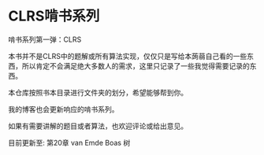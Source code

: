 # CLRS啃书系列

啃书系列第一弹：CLRS

本书并不是CLRS中的题解或所有算法实现，仅仅只是写给本蒟蒻自己看的一些东西，所以肯定不会满足绝大多数人的需求，这里只记录了一些我觉得需要记录的东西。

本仓库按照书本目录进行文件夹的划分，希望能够帮到你。

我的博客也会更新响应的啃书系列。

如果有需要讲解的题目或者算法，也欢迎评论或给出意见。

目前更新至: 第20章 van Emde Boas 树

